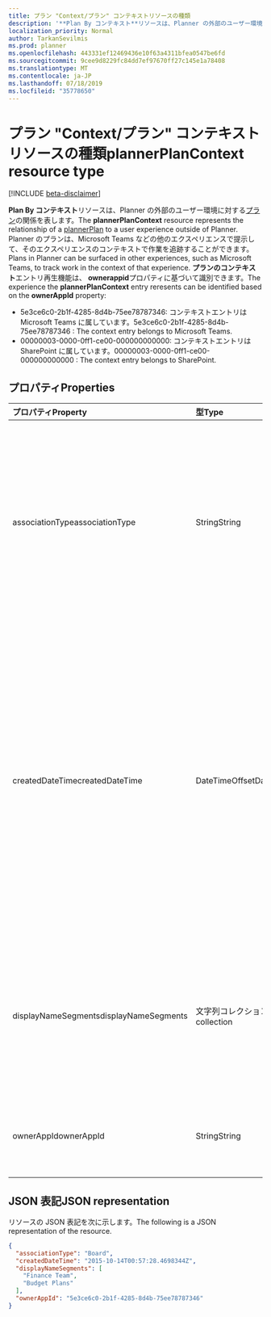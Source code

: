 ```yaml
---
title: プラン "Context/プラン" コンテキストリソースの種類
description: '**Plan By コンテキスト**リソースは、Planner の外部のユーザー環境に対するプランの関係を表します。 Planner のプランは、Microsoft Teams などの他のエクスペリエンスで提示して、そのエクスペリエンスのコンテキストで作業を追跡することができます。'
localization_priority: Normal
author: TarkanSevilmis
ms.prod: planner
ms.openlocfilehash: 443331ef12469436e10f63a4311bfea0547be6fd
ms.sourcegitcommit: 9cee9d8229fc84dd7ef97670ff27c145e1a78408
ms.translationtype: MT
ms.contentlocale: ja-JP
ms.lasthandoff: 07/18/2019
ms.locfileid: "35778650"
---
```

# <a name="plannerplancontext-resource-type"></a><span data-ttu-id="a6956-104">プラン "Context/プラン" コンテキストリソースの種類</span><span class="sxs-lookup"><span data-stu-id="a6956-104">plannerPlanContext resource type</span></span>

[!INCLUDE [beta-disclaimer](../../includes/beta-disclaimer.md)]

<span data-ttu-id="a6956-105">**Plan By コンテキスト**リソースは、Planner の外部のユーザー環境に対する[プラン](plannerplan.md)の関係を表します。</span><span class="sxs-lookup"><span data-stu-id="a6956-105">The **plannerPlanContext** resource represents the relationship of a [plannerPlan](plannerplan.md) to a user experience outside of Planner.</span></span> <span data-ttu-id="a6956-106">Planner のプランは、Microsoft Teams などの他のエクスペリエンスで提示して、そのエクスペリエンスのコンテキストで作業を追跡することができます。</span><span class="sxs-lookup"><span data-stu-id="a6956-106">Plans in Planner can be surfaced in other experiences, such as Microsoft Teams, to track work in the context of that experience.</span></span>
<span data-ttu-id="a6956-107">**プランのコンテキスト**エントリ再生機能は、 **ownerappid**プロパティに基づいて識別できます。</span><span class="sxs-lookup"><span data-stu-id="a6956-107">The experience the **plannerPlanContext** entry reresents can be identified based on the **ownerAppId** property:</span></span>
- <span data-ttu-id="a6956-108">5e3ce6c0-2b1f-4285-8d4b-75ee78787346: コンテキストエントリは Microsoft Teams に属しています。</span><span class="sxs-lookup"><span data-stu-id="a6956-108">5e3ce6c0-2b1f-4285-8d4b-75ee78787346 : The context entry belongs to Microsoft Teams.</span></span>
- <span data-ttu-id="a6956-109">00000003-0000-0ff1-ce00-000000000000: コンテキストエントリは SharePoint に属しています。</span><span class="sxs-lookup"><span data-stu-id="a6956-109">00000003-0000-0ff1-ce00-000000000000 : The context entry belongs to SharePoint.</span></span>

## <a name="properties"></a><span data-ttu-id="a6956-110">プロパティ</span><span class="sxs-lookup"><span data-stu-id="a6956-110">Properties</span></span>
| <span data-ttu-id="a6956-111">プロパティ</span><span class="sxs-lookup"><span data-stu-id="a6956-111">Property</span></span>     | <span data-ttu-id="a6956-112">型</span><span class="sxs-lookup"><span data-stu-id="a6956-112">Type</span></span>   |<span data-ttu-id="a6956-113">説明</span><span class="sxs-lookup"><span data-stu-id="a6956-113">Description</span></span>|
|:---------------|:--------|:----------|
|<span data-ttu-id="a6956-114">associationType</span><span class="sxs-lookup"><span data-stu-id="a6956-114">associationType</span></span>|<span data-ttu-id="a6956-115">String</span><span class="sxs-lookup"><span data-stu-id="a6956-115">String</span></span>|<span data-ttu-id="a6956-116">Null 許容型。</span><span class="sxs-lookup"><span data-stu-id="a6956-116">Nullable.</span></span> <span data-ttu-id="a6956-117">アプリケーションで定義された、[プラン](plannerplan.md)とアプリの間の関連付けの種類。</span><span class="sxs-lookup"><span data-stu-id="a6956-117">An app-defined type of association between the [plannerPlan](plannerplan.md) and the app.</span></span> <span data-ttu-id="a6956-118">アプリはこの情報を使用して、同じ[プラン](plannerplan.md)の異なる種類のリレーションシップを追跡できます。</span><span class="sxs-lookup"><span data-stu-id="a6956-118">The app can use this information to track different kinds of relationships to the same [plannerPlan](plannerplan.md).</span></span>|
|<span data-ttu-id="a6956-119">createdDateTime</span><span class="sxs-lookup"><span data-stu-id="a6956-119">createdDateTime</span></span>|<span data-ttu-id="a6956-120">DateTimeOffset</span><span class="sxs-lookup"><span data-stu-id="a6956-120">DateTimeOffset</span></span>|<span data-ttu-id="a6956-121">読み取り専用。</span><span class="sxs-lookup"><span data-stu-id="a6956-121">Read-only.</span></span> <span data-ttu-id="a6956-122">**プラン**が作成された日付と時刻。</span><span class="sxs-lookup"><span data-stu-id="a6956-122">The date and time when the **plannerPlanContext** was created.</span></span> <span data-ttu-id="a6956-123">Timestamp 型は、ISO 8601 形式を使用して日付と時刻の情報を表します。これは常に UTC 時間です。</span><span class="sxs-lookup"><span data-stu-id="a6956-123">The Timestamp type represents date and time information using ISO 8601 format and is always in UTC time.</span></span> <span data-ttu-id="a6956-124">たとえば、2014 年 1 月 1 日午前 0 時 (UTC) は、次のようになります。`'2014-01-01T00:00:00Z'`</span><span class="sxs-lookup"><span data-stu-id="a6956-124">For example, midnight UTC on Jan 1, 2014 would look like this: `'2014-01-01T00:00:00Z'`.</span></span>|
|<span data-ttu-id="a6956-125">displayNameSegments</span><span class="sxs-lookup"><span data-stu-id="a6956-125">displayNameSegments</span></span>|<span data-ttu-id="a6956-126">文字列コレクション</span><span class="sxs-lookup"><span data-stu-id="a6956-126">String collection</span></span>|<span data-ttu-id="a6956-127">外部環境の名前のセグメント。</span><span class="sxs-lookup"><span data-stu-id="a6956-127">The segments of the name of the external experience.</span></span> <span data-ttu-id="a6956-128">セグメントは、他のアプリがリレーションシップを表示できる階層構造を表します。</span><span class="sxs-lookup"><span data-stu-id="a6956-128">Segments represent a hierarchical structure that allows other apps to display the relationship.</span></span>|
|<span data-ttu-id="a6956-129">ownerAppId</span><span class="sxs-lookup"><span data-stu-id="a6956-129">ownerAppId</span></span>|<span data-ttu-id="a6956-130">String</span><span class="sxs-lookup"><span data-stu-id="a6956-130">String</span></span>|<span data-ttu-id="a6956-131">読み取り専用です。</span><span class="sxs-lookup"><span data-stu-id="a6956-131">Read-only.</span></span> <span data-ttu-id="a6956-132">**プランのコンテキスト**を作成したアプリの ID です。</span><span class="sxs-lookup"><span data-stu-id="a6956-132">ID of the app that created the **plannerPlanContext**.</span></span>|

## <a name="json-representation"></a><span data-ttu-id="a6956-133">JSON 表記</span><span class="sxs-lookup"><span data-stu-id="a6956-133">JSON representation</span></span>

<span data-ttu-id="a6956-134">リソースの JSON 表記を次に示します。</span><span class="sxs-lookup"><span data-stu-id="a6956-134">The following is a JSON representation of the resource.</span></span>

<!-- {
  "blockType": "resource",
  "optionalProperties": [

  ],
  "@odata.type": "microsoft.graph.plannerPlanContext"
}-->

```json
{
  "associationType": "Board",
  "createdDateTime": "2015-10-14T00:57:28.4698344Z",
  "displayNameSegments": [
    "Finance Team",
    "Budget Plans"
  ],
  "ownerAppId": "5e3ce6c0-2b1f-4285-8d4b-75ee78787346"
}

```

<!-- uuid: 8fcb5dbc-d5aa-4681-8e31-b001d5168d79
2015-10-25 14:57:30 UTC -->
<!--
{
  "type": "#page.annotation",
  "description": "plannerPlanContext resource",
  "keywords": "",
  "section": "documentation",
  "tocPath": "",
  "suppressions": []
}
-->
